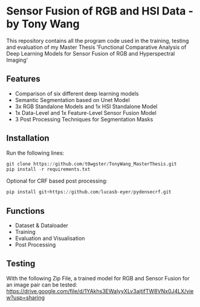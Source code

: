 # Sensor Fusion of RGB and HSI Data - by Tony Wang

This repository contains all the program code used in the training, testing and evaluation of my Master Thesis 'Functional Comparative Analysis of Deep Learning Models for Sensor Fusion of RGB and Hyperspectral Imaging'

## Features
- Comparison of six different deep learning models
- Semantic Segmentation based on Unet Model
- 3x RGB Standalone Models and 1x HSI Standalone Model
- 1x Data-Level and 1x Feature-Level Sensor Fusion Model
- 3 Post Processing Techniques for Segmentation Masks

## Installation
Run the following lines:
```python
git clone https://github.com/t0wgster/TonyWang_MasterThesis.git
pip install -r requirements.txt
```

Optional  for CRF based post processing:
```python
pip install git+https://github.com/lucasb-eyer/pydensecrf.git
```

## Functions
- Dataset & Dataloader
- Training
- Evaluation and Visualisation
- Post Processing

## Testing
With the following Zip File, a trained model for RGB and Sensor Fusion for an image pair can be tested:
https://drive.google.com/file/d/1YAkhs3EWalyyXLv3ajtifTW8VNx0J4LX/view?usp=sharing


